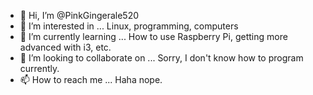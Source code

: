 - 👋 Hi, I’m @PinkGingerale520
- 👀 I’m interested in ... Linux, programming, computers
- 🌱 I’m currently learning ... How to use Raspberry Pi, getting more advanced with i3, etc.
- 💞️ I’m looking to collaborate on ... Sorry, I don't know how to program currently.
- 📫 How to reach me ... Haha nope.

<!---
PinkGingerale520/PinkGingerale520 is a ✨ special ✨ repository because its `README.md` (this file) appears on your GitHub profile.
You can click the Preview link to take a look at your changes.
--->
